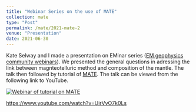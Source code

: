 ```yaml
---
title: "Webinar Series on the use of MATE"
collection: mate
type: "Post"
permalink: /mate/2021-mate-2
venue: "Presentation"
date: 2021-06-30
---
```


Kate Selway and I made a presentation on EMinar series (<a href="https://www.mtnet.info/EMinars/EMinars.html">EM geophysics community webinars</a>). We presented the general questions in adressing the link between magnteotelluric method and composition of the mantle. The talk then followed by tutorial of <a href="https://github.com/sinanozaydin/MATE">MATE</a>. The talk can be viewed from the following link to YouTube.

[![Webinar of tutorial on MATE](https://img.youtube.com/vi/UirVvO7k0Ls/0.jpg)](https://www.youtube.com/watch?v=UirVvO7k0Ls)

<a href="https://www.youtube.com/watch?v=UirVvO7k0Ls">https://www.youtube.com/watch?v=UirVvO7k0Ls</a>
